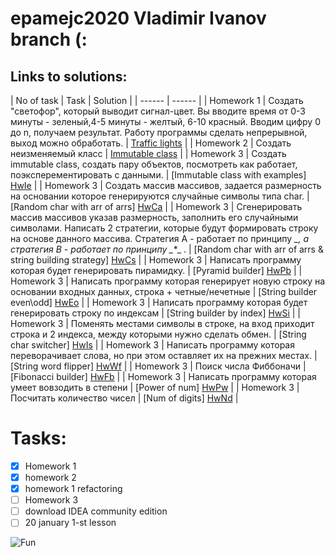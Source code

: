 # epamejc2020 Vladimir Ivanov branch (:

## Links to solutions:

| No of task | Task | Solution |
| ------ | ------ |
| Homework 1 | Создать "светофор", который выводит сигнал-цвет. Вы вводите время от 0-3 минуты - зеленый,4-5 минуты - желтый, 6-10 красный. Вводим цифру 0 до n, получаем результат. Работу программы сделать непрерывной, выход можно обработать. | [Traffic lights][HwTl] |
| Homework 2 | Создать неизменяемый класс | [Immutable class][HwIc] |
| Homework 3 | Создать immutable class, создать пару объектов, посмотреть как работает, поэксперементировать с данными. | [Immutable class with examples] [HwIe] |
| Homework 3 | Создать массив массивов, задается размерность на основании которое генерируются случайные символы типа char. | [Random char with arr of arrs] [HwCa] |
| Homework 3 | Сгенерировать массив массивов указав размерность, заполнить его случайными символами. Написать 2 стратегии, которые будут формировать строку на основе данного массива. Стратегия А - работает по принципу *_*_*, а стратегия B - работает по принципу _*_*_ . | [Random char with arr of arrs & string building strategy] [HwCs] |
| Homework 3 | Написать программу которая будет генерировать пирамидку. | [Pyramid builder] [HwPb] |
| Homework 3 | Написать программу которая генерирует новую строку на основании входных данных, строка + четные/нечетные | [String builder even\odd] [HwEo] |
| Homework 3 | Написать программу которая будет генерировать строку по индексам | [String builder by index] [HwSi] |
| Homework 3 | Поменять местами символы в строке, на вход приходит строка и 2 индекса, между которыми нужно сделать обмен. | [String char switcher] [HwIs] |
| Homework 3 | Написать программу которая переворачивает слова, но при этом оставляет их на прежних местах. | [String word flipper] [HwWf] |
| Homework 3 | Поиск числа Фиббоначи | [Fibonacci builder] [HwFb] |
| Homework 3 | Написать программу которая умеет вовзодить в степени | [Power of num] [HwPw] |
| Homework 3 | Посчитать количество чисел | [Num of digits] [HwNd] |

# Tasks:
- [x] Homework 1
- [x] homework 2
- [x] homework 1 refactoring
- [ ] Homework 3
- [ ] download IDEA community edition
- [ ] 20 january 1-st lesson

![Fun](https://img.icons8.com/doodle/192/000000/futurama-bender.png)

[HwTl]: <https://github.com/VLDRospuskov/epamejc2020/tree/Vladimir_Ivanov/com.epamejc.lessons/src/main/homeworks/homework1>
[HwIc]: <https://github.com/VLDRospuskov/epamejc2020/tree/Vladimir_Ivanov/com.epamejc.lessons/src/main/homeworks/homework2>
[HwIe]: <https://github.com/VLDRospuskov/epamejc2020/tree/Vladimir_Ivanov/com.epamejc.lessons/src/main/homeworks/homework1>
[HwCa]: <https://github.com/VLDRospuskov/epamejc2020/tree/Vladimir_Ivanov/com.epamejc.lessons/src/main/homeworks/homework2>
[HwCs]: <https://github.com/VLDRospuskov/epamejc2020/tree/Vladimir_Ivanov/com.epamejc.lessons/src/main/homeworks/homework1>
[HwPb]: <https://github.com/VLDRospuskov/epamejc2020/tree/Vladimir_Ivanov/com.epamejc.lessons/src/main/homeworks/homework2>
[HwEo]: <https://github.com/VLDRospuskov/epamejc2020/tree/Vladimir_Ivanov/com.epamejc.lessons/src/main/homeworks/homework1>
[HwSi]: <https://github.com/VLDRospuskov/epamejc2020/tree/Vladimir_Ivanov/com.epamejc.lessons/src/main/homeworks/homework2>
[HwIs]: <https://github.com/VLDRospuskov/epamejc2020/tree/Vladimir_Ivanov/com.epamejc.lessons/src/main/homeworks/homework1>
[HwWf]: <https://github.com/VLDRospuskov/epamejc2020/tree/Vladimir_Ivanov/com.epamejc.lessons/src/main/homeworks/homework2>
[HwFb]: <https://github.com/VLDRospuskov/epamejc2020/tree/Vladimir_Ivanov/com.epamejc.lessons/src/main/homeworks/homework1>
[HwPw]: <https://github.com/VLDRospuskov/epamejc2020/tree/Vladimir_Ivanov/com.epamejc.lessons/src/main/homeworks/homework2>
[HwNd]: <https://github.com/VLDRospuskov/epamejc2020/tree/Vladimir_Ivanov/com.epamejc.lessons/src/main/homeworks/homework1>
